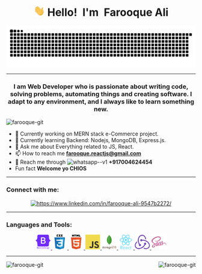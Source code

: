 <h1 align="center"><img src="https://raw.githubusercontent.com/parth-27/parth-27/master/Hi.gif" width="30px"> Hello! I'm Farooque Ali</h1>
</h2>

<p align="center">
<img width="600" src="https://github.com/farooque-Git/farooque-Git/blob/main/assets/github-snake.svg" />
</p>

<hr/>

<h3 align="center">I am Web Developer who is passionate about writing code, solving problems, automating things and creating software. I adapt to any environment, and I always like to learn something new.</h3>

<p align="left"> <img src="https://komarev.com/ghpvc/?username=farooque-git&label=Profile%20views&color=0e75b6&style=flat" alt="farooque-git" /> </p>

- 🔭 Currently working on MERN stack e-Commerce project.
- 🌱 Currently learning Backend: Nodejs, MongoDB, Express.js.
- 💬 Ask me about Everything related to JS, React.
- 📫 How to reach me **farooque.reactjs@gmail.com**
- 📱 Reach me through <img width="13" height="13" src="https://img.icons8.com/color/48/whatsapp--v1.png" alt="whatsapp--v1"/> **+917004624454**
- Fun fact **Welcome yo CHIOS**
<hr/>
<h3 align="left">Connect with me:</h3>
<p align="center">
<a href="https://linkedin.com/in/https://www.linkedin.com/in/farooque-ali-9547b2272/" target="blank"><img align="center" src="https://raw.githubusercontent.com/rahuldkjain/github-profile-readme-generator/master/src/images/icons/Social/linked-in-alt.svg" alt="https://www.linkedin.com/in/farooque-ali-9547b2272/" height="30" width="40" /></a>
</p>
<hr/>

<h3 align="left">Languages and Tools:</h3>
<p align="center"> <a href="https://getbootstrap.com" target="_blank" rel="noreferrer"> <img src="https://raw.githubusercontent.com/devicons/devicon/master/icons/bootstrap/bootstrap-plain-wordmark.svg" alt="bootstrap" width="40" height="40"/> </a> <a href="https://www.w3schools.com/css/" target="_blank" rel="noreferrer"> <img src="https://raw.githubusercontent.com/devicons/devicon/master/icons/css3/css3-original-wordmark.svg" alt="css3" width="40" height="40"/> </a> <a href="https://www.w3.org/html/" target="_blank" rel="noreferrer"> <img src="https://raw.githubusercontent.com/devicons/devicon/master/icons/html5/html5-original-wordmark.svg" alt="html5" width="40" height="40"/> </a> <a href="https://developer.mozilla.org/en-US/docs/Web/JavaScript" target="_blank" rel="noreferrer"> <img src="https://raw.githubusercontent.com/devicons/devicon/master/icons/javascript/javascript-original.svg" alt="javascript" width="40" height="40"/> </a> <a href="https://www.mongodb.com/" target="_blank" rel="noreferrer"> <img src="https://raw.githubusercontent.com/devicons/devicon/master/icons/mongodb/mongodb-original-wordmark.svg" alt="mongodb" width="40" height="40"/> </a> <a href="https://reactjs.org/" target="_blank" rel="noreferrer"> <img src="https://raw.githubusercontent.com/devicons/devicon/master/icons/react/react-original-wordmark.svg" alt="react" width="40" height="40"/> </a> <a href="https://redux.js.org" target="_blank" rel="noreferrer"> <img src="https://raw.githubusercontent.com/devicons/devicon/master/icons/redux/redux-original.svg" alt="redux" width="40" height="40"/> </a> <a href="https://sass-lang.com" target="_blank" rel="noreferrer"> <img src="https://raw.githubusercontent.com/devicons/devicon/master/icons/sass/sass-original.svg" alt="sass" width="40" height="40"/> </a> </p>
<hr/>

<p><img align="left" src="https://github-readme-stats.vercel.app/api/top-langs?username=farooque-git&show_icons=true&locale=en&layout=compact" alt="farooque-git" /></p>

<p><img align="right" src="https://github-readme-streak-stats.herokuapp.com/?user=farooque-git&" alt="farooque-git" /></p>


